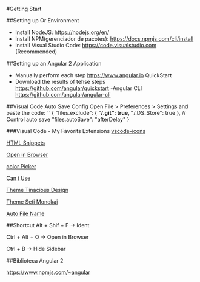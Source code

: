 #Getting Start

##Setting up Or Environment
- Install NodeJS: https://nodejs.org/en/
- Install NPM(gerenciador de pacotes): https://docs.npmjs.com/cli/install
- Install Visual Studio Code: https://code.visualstudio.com (Recommended)

##Setting up an Angular 2 Application
- Manually perform each step
https://www.angular.io QuickStart
- Download the results of tehse steps
https://github.com/angular/quickstart
-Angular CLI
https://github.com/angular/angular-cli

##Visual Code Auto Save Config
Open File > Preferences > Settings and paste the code:
``
{
    "files.exclude": {
        "**/.git": true,
        "**/.DS_Store": true
    },
    // Control auto save
    "files.autoSave": "afterDelay"
}

###Visual Code - My Favorits Extensions
[vscode-icons](https://marketplace.visualstudio.com/items?itemName=robertohuertasm.vscode-icons)

[HTML Snippets](https://marketplace.visualstudio.com/items?itemName=abusaidm.html-snippets)

[Open in Browser](https://marketplace.visualstudio.com/items?itemName=coderfee.open-html-in-browser)

[color Picker](https://marketplace.visualstudio.com/items?itemName=anseki.vscode-color)

[Can i Use](https://marketplace.visualstudio.com/items?itemName=akamud.vscode-caniuse)

[Theme Tinacious Design](https://marketplace.visualstudio.com/items?itemName=tinaciousdesign.theme-tinaciousdesign)

[Theme Seti Monokai](https://marketplace.visualstudio.com/items?itemName=SmukkeKim.theme-setimonokai)

[Auto File Name](https://marketplace.visualstudio.com/items?itemName=JerryHong.autofilename)

##Shortcut
Alt + Shif + F -> Ident

Ctrl + Alt + O -> Open in Browser

Ctrl + B -> Hide Sidebar

##Biblioteca Angular 2

https://www.npmjs.com/~angular
